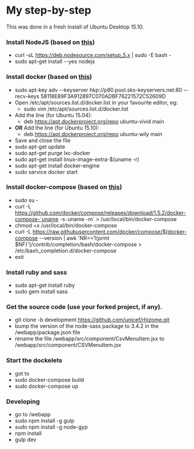 # My step-by-step

This was done in a fresh install of Ubuntu Desktop 15.10.

### Install NodeJS (based on [this](https://github.com/nodejs/node-v0.x-archive/wiki/Installing-Node.js-via-package-manager))
* curl -sL https://deb.nodesource.com/setup_5.x | sudo -E bash -
* sudo apt-get install --yes nodejs

### Install docker (based on [this](https://docs.docker.com/engine/installation/ubuntulinux/))
* sudo apt-key adv --keyserver hkp://p80.pool.sks-keyservers.net:80 --recv-keys 58118E89F3A912897C070ADBF76221572C52609D
* Open /etc/apt/sources.list.d/docker.list in your favourite editor, eg:
	* sudo vim /etc/apt/sources.list.d/docker.list
* Add the line (for Ubuntu 15.04):
	* deb https://apt.dockerproject.org/repo ubuntu-vivid main
* **OR** Add the line (for Ubuntu 15.10):
	* deb https://apt.dockerproject.org/repo ubuntu-wily main
* Save and close the file
* sudo apt-get update
* sudo apt-get purge lxc-docker
* sudo apt-get install linux-image-extra-$(uname -r)
* sudo apt-get install docker-engine
* sudo service docker start

### Install docker-compose (based on [this](https://docs.docker.com/compose/install/))
* sudo su -
* curl -L https://github.com/docker/compose/releases/download/1.5.2/docker-compose-`uname -s`-`uname -m` > /usr/local/bin/docker-compose
* chmod +x /usr/local/bin/docker-compose
* curl -L https://raw.githubusercontent.com/docker/compose/$(docker-compose --version | awk 'NR==1{print $NF}')/contrib/completion/bash/docker-compose > /etc/bash_completion.d/docker-compose
* exit

### Install ruby and sass
* sudo apt-get install ruby
* sudo gem install sass

### Get the source code (use your forked project, if any).

* git clone -b development https://github.com/unicef/rhizome.git
* bump the version of the node-sass package to 3.4.2 in the <rhizome-repository>/webapp/package.json file
* rename the file <rhizome-repository>/webapp/src/component/CsvMenuItem.jsx to <rhizome-repository>/webapp/src/component/CSVMenuItem.jsx

### Start the dockelets
* got to <rhizome-repository>
* sudo docker-compose build
* sudo docker-compose up

### Developing
* go to <rhizome-repository>/webapp
* sudo npm install -g gulp
* sudo npm install -g node-gyp
* npm install
* gulp dev
